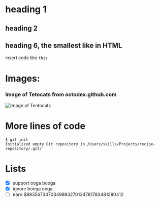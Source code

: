 # heading 1
## heading 2
## heading 6, the smallest like in HTML
insert code like `this`

# Images:
### Image of Tetocats from octodex.github.com
![Image of Tentocats](https://octodex.github.com/images/tentocats.jpg)

# More lines of code
```
$ git init
Initialized empty Git repository in /Users/skills/Projects/recipe-repository/.git/
```

# Lists

- [x] support ooga booga
- [x] ignore booga ooga
- [ ] earn $8935673470349893270134781783481280412
